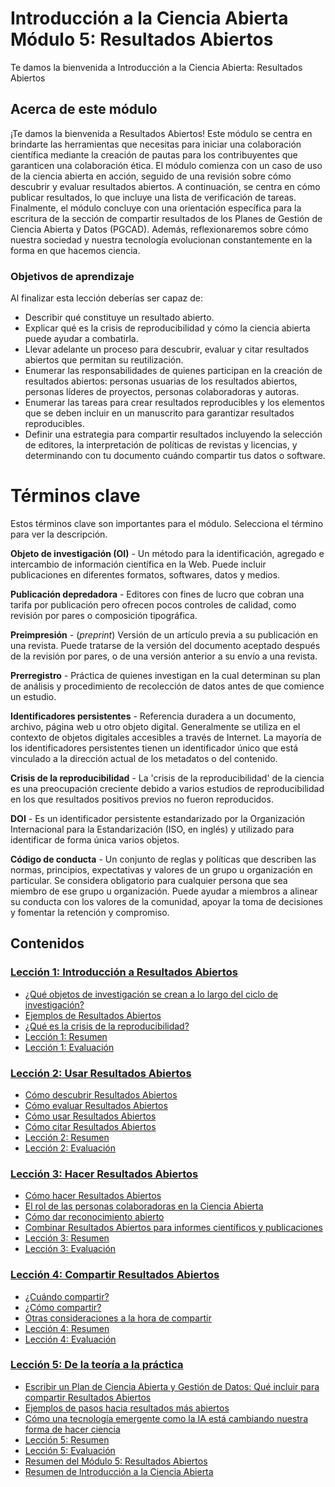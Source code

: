 # Introducción a la Ciencia Abierta Módulo 5: Resultados Abiertos

Te damos la bienvenida a Introducción a la Ciencia Abierta: Resultados Abiertos

## Acerca de este módulo

¡Te damos la bienvenida a Resultados Abiertos! Este módulo se centra en brindarte las herramientas que necesitas para iniciar una colaboración científica mediante la creación de pautas para los contribuyentes que garanticen una colaboración ética. El módulo comienza con un caso de uso de la ciencia abierta en acción, seguido de una revisión sobre cómo descubrir y evaluar resultados abiertos. A continuación, se centra en cómo publicar resultados, lo que incluye una lista de verificación de tareas. Finalmente, el módulo concluye con una orientación específica para la escritura de la sección de compartir resultados de los Planes de Gestión de Ciencia Abierta y Datos (PGCAD). Además, reflexionaremos sobre cómo nuestra sociedad y nuestra tecnología evolucionan constantemente en la forma en que hacemos ciencia.

### Objetivos de aprendizaje

Al finalizar esta lección deberías ser capaz de:

- Describir qué constituye un resultado abierto.
- Explicar qué es la crisis de reproducibilidad y cómo la ciencia abierta puede ayudar a combatirla.
- Llevar adelante un proceso para descubrir, evaluar y citar resultados abiertos que permitan su reutilización.
- Enumerar las responsabilidades de quienes participan en la creación de resultados abiertos: personas usuarias de los resultados abiertos, personas líderes de proyectos, personas colaboradoras y autoras.
- Enumerar las tareas para crear resultados reproducibles y los elementos que se deben incluir en un manuscrito para garantizar resultados reproducibles.
- Definir una estrategia para compartir resultados incluyendo la selección de editores, la interpretación de políticas de revistas y licencias, y determinando con tu documento cuándo compartir tus datos o software.

# Términos clave

Estos términos clave son importantes para el módulo. Selecciona el término para ver la descripción.

**Objeto de investigación (OI)** - Un método para la identificación, agregado e intercambio de información científica en la Web. Puede incluir publicaciones en diferentes formatos, softwares, datos y medios.

**Publicación depredadora** - Editores con fines de lucro que cobran una tarifa por publicación pero ofrecen pocos controles de calidad, como revisión por pares o composición tipográfica.

**Preimpresión** - (_preprint_) Versión de un artículo previa a su publicación en una revista. Puede tratarse de la versión del documento aceptado después de la revisión por pares, o de una versión anterior a su envío a una revista.

**Prerregistro** - Práctica de quienes investigan en la cual determinan su plan de análisis y procedimiento de recolección de datos antes de que comience un estudio.

**Identificadores persistentes** - Referencia duradera a un documento, archivo, página web u otro objeto digital. Generalmente se utiliza en el contexto de objetos digitales accesibles a través de Internet. La mayoría de los identificadores persistentes tienen un identificador único que está vinculado a la dirección actual de los metadatos o del contenido.

**Crisis de la reproducibilidad** - La 'crisis de la reproducibilidad' de la ciencia es una preocupación creciente debido a varios estudios de reproducibilidad en los que resultados positivos previos no fueron reproducidos.

**DOI** - Es un identificador persistente estandarizado por la Organización Internacional para la Estandarización (ISO, en inglés) y utilizado para identificar de forma única varios objetos.

**Código de conducta** - Un conjunto de reglas y políticas que describen las normas, principios, expectativas y valores de un grupo u organización en particular. Se considera obligatorio para cualquier persona que sea miembro de ese grupo u organización. Puede ayudar a miembros a alinear su conducta con los valores de la comunidad, apoyar la toma de decisiones y fomentar la retención y compromiso.

## Contenidos

### [Lección 1: Introducción a Resultados Abiertos](./Lesson_1)

- [¿Qué objetos de investigación se crean a lo largo del ciclo de investigación?](./Lesson_1#qu%C3%A9-objetos-de-investigaci%C3%B3n-se-crean-a-lo-largo-del-ciclo-de-investigaci%C3%B3n)
- [Ejemplos de Resultados Abiertos](./Lesson_1#ejemplos-de-resultados-abiertos)
- [¿Qué es la crisis de la reproducibilidad?](./Lesson_1#qu%C3%A9-es-la-crisis-de-la-reproducibilidad)
- [Lección 1: Resumen](./Lesson_1#lecci%C3%B3n-1-resumen)
- [Lección 1: Evaluación](./Lesson_1#lecci%C3%B3n-1-evaluaci%C3%B3n)

### [Lección 2: Usar Resultados Abiertos](./Lesson_2)

- [Cómo descubrir Resultados Abiertos](./Lesson_2#c%C3%B3mo-descubrir-resultados-abiertos)
- [Cómo evaluar Resultados Abiertos](./Lesson_2#c%C3%B3mo-evaluar-resultados-abiertos)
- [Cómo usar Resultados Abiertos](./Lesson_2#c%C3%B3mo-usar-resultados-abiertos)
- [Cómo citar Resultados Abiertos](./Lesson_2#c%C3%B3mo-citar-resultados-abiertos)
- [Lección 2: Resumen](./Lesson_2#lecci%C3%B3n-2-resumen)
- [Lección 2: Evaluación](./Lesson_2#lecci%C3%B3n-2-evaluaci%C3%B3n)

### [Lección 3: Hacer Resultados Abiertos](./Lesson_3)

- [Cómo hacer Resultados Abiertos](./Lesson_3#c%C3%B3mo-hacer-resultados-abiertos)
- [El rol de las personas colaboradoras en la Ciencia Abierta](./Lesson_3#el-rol-de-las-personas-colaboradoras-en-la-ciencia-abierta)
- [Cómo dar reconocimiento abierto](./Lesson_3#c%C3%B3mo-dar-reconocimiento-abierto)
- [Combinar Resultados Abiertos para informes científicos y publicaciones](./Lesson_3#combinar-resultados-abiertos-para-informes-cient%C3%ADficos-y-publicaciones)
- [Lección 3: Resumen](./Lesson_3#lecci%C3%B3n-3-resumen)
- [Lección 3: Evaluación](./Lesson_3#lecci%C3%B3n-3-evaluaci%C3%B3n)

### [Lección 4: Compartir Resultados Abiertos](./Lesson_4)

- [¿Cuándo compartir?](./Lesson_4#cu%C3%A1ndo-compartir)
- [¿Cómo compartir?](./Lesson_4#c%C3%B3mo-compartir)
- [Otras consideraciones a la hora de compartir](./Lesson_4#otras-consideraciones-a-la-hora-de-compartir)
- [Lección 4: Resumen](./Lesson_4#lecci%C3%B3n-4-resumen)
- [Lección 4: Evaluación](./Lesson_4#lecci%C3%B3n-4-evaluaci%C3%B3n)

### [Lección 5: De la teoría a la práctica](./Lesson_5)

- [Escribir un Plan de Ciencia Abierta y Gestión de Datos: Qué incluir para compartir Resultados Abiertos](./Lesson_5#escribir-un-plan-de-ciencia-abierta-y-gesti%C3%B3n-de-datos-qu%C3%A9-incluir-para-compartir-resultados-abiertos)
- [Ejemplos de pasos hacia resultados más abiertos](./Lesson_5#ejemplos-de-pasos-hacia-resultados-m%C3%ADs-abiertos)
- [Cómo una tecnología emergente como la IA está cambiando nuestra forma de hacer ciencia](./Lesson_5#c%C3%B3mo-una-tecnolog%C3%ADa-emergente-como-la-ia-est%C3%A1-cambiando-nuestra-forma-de-hacer-ciencia)
- [Lección 5: Resumen](./Lesson_5#lecci%C3%B3n-4-resumen)
- [Lección 5: Evaluación](./Lesson_5#lecci%C3%B3n-4-evaluaci%C3%B3n)
- [Resumen del Módulo 5: Resultados Abiertos](./Lesson_5#resumen-del-m%C3%B3dulo-5-resultados-abiertos)
- [Resumen de Introducción a la Ciencia Abierta](./Lesson_5#resumen-de-introducci%C3%B3n-a-la-ciencia-abierta)

